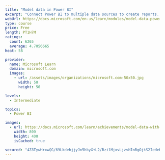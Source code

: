 ```yaml
---
title: "Model data in Power BI"
excerpt: "Connect Power BI to multiple data sources to create reports. Define the relationship between your data sources."
webUrl: https://docs.microsoft.com/en-us/learn/modules/model-data-power-bi/
type: course
price: Free
length: PT1H7M
ratings:
  count: 6265
  average: 4.7056665
heat: 58

provider:
  name: Microsoft Learn
  domain: microsoft.com
  images:
    - url: /assets/images/organizations/microsoft.com-50x50.jpg
      width: 50
      height: 50

levels:
  - Intermediate

topics:
  - Power BI

images:
  - url: https://docs.microsoft.com/learn/achievements/model-data-with-power-bi-desktop-social.png
    width: 800
    height: 400
    isCached: true

secured: "4Z8TywHrxwQG/69LkdehjjyJn5hbyX+L2/BzilMjxvLjzvHInBgOjkS2IedeHKsY+ro65YaDdceGZbSJnNFwp3HD4RV0Sfuvie5kV1i+q7onNUHwZ/cpsyni6et0iIvCVRCcSPyWbNVDzTqIs4L5+xlcoMWtFcIfs0rxoeeEAvwHVLtIYEJiG3+MeWLZTcFAuQbCgQg2c6As/Peo/wIa2A7WCdGmYLrcPBkl8tWjzngwlCiEAKgWeTz5M92FEoIHi79cvehow+ZJWWTp6gzwVvVku8tBt22XWaPSLPl0DN58Se6QNcpeVKUeCxQzzs/+biHIDwGRP8wbh781tZ4raTSx53P0V+Xr6OtY3WUWlYUvxmmC2vFeg4Lq0SmLHgADVslJN1yXw5fyfFE/QFUnVl5Us3pre4fYZcNkVY+YJ9s=;4jeSDW81hAUgArOtUNna1w=="
---
```



